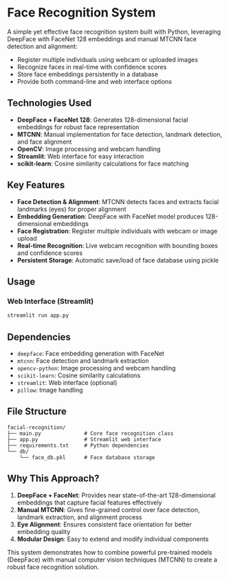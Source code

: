 # Face Recognition System

A simple yet effective face recognition system built with Python, leveraging DeepFace with FaceNet 128 embeddings and manual MTCNN face detection and alignment:
- Register multiple individuals using webcam or uploaded images
- Recognize faces in real-time with confidence scores
- Store face embeddings persistently in a database
- Provide both command-line and web interface options

## Technologies Used

- **DeepFace + FaceNet 128**: Generates 128-dimensional facial embeddings for robust face representation
- **MTCNN**: Manual implementation for face detection, landmark detection, and face alignment
- **OpenCV**: Image processing and webcam handling
- **Streamlit**: Web interface for easy interaction
- **scikit-learn**: Cosine similarity calculations for face matching

## Key Features

- **Face Detection & Alignment**: MTCNN detects faces and extracts facial landmarks (eyes) for proper alignment
- **Embedding Generation**: DeepFace with FaceNet model produces 128-dimensional embeddings
- **Face Registration**: Register multiple individuals with webcam or image upload
- **Real-time Recognition**: Live webcam recognition with bounding boxes and confidence scores
- **Persistent Storage**: Automatic save/load of face database using pickle

## Usage

### Web Interface (Streamlit)
```bash
streamlit run app.py
```

## Dependencies

- `deepface`: Face embedding generation with FaceNet
- `mtcnn`: Face detection and landmark extraction
- `opencv-python`: Image processing and webcam handling
- `scikit-learn`: Cosine similarity calculations
- `streamlit`: Web interface (optional)
- `pillow`: Image handling

## File Structure

```
facial-recognition/
├── main.py              # Core face recognition class
├── app.py               # Streamlit web interface
├── requirements.txt     # Python dependencies
└── db/
    └── face_db.pkl      # Face database storage
```

## Why This Approach?

1. **DeepFace + FaceNet**: Provides near state-of-the-art 128-dimensional embeddings that capture facial features effectively
2. **Manual MTCNN**: Gives fine-grained control over face detection, landmark extraction, and alignment process
3. **Eye Alignment**: Ensures consistent face orientation for better embedding quality
4. **Modular Design**: Easy to extend and modify individual components

This system demonstrates how to combine powerful pre-trained models (DeepFace) with manual computer vision techniques (MTCNN) to create a robust face recognition solution. 
